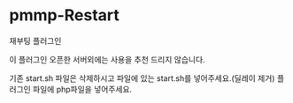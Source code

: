 # pmmp-Restart
재부팅 플러그인

이 플러그인 오픈한 서버외에는 사용을 추천 드리지 않습니다.

기존 start.sh 파일은 삭제하시고 파일에 있는 start.sh를 넣어주세요.(딜레이 제거)
플러그인 파일에 php파일을 넣어주세요.
